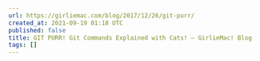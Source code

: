 ```yaml
---
url: https://girliemac.com/blog/2017/12/26/git-purr/
created_at: 2021-09-19 01:18 UTC
published: false
title: GIT PURR! Git Commands Explained with Cats! – GirlieMac! Blog
tags: []
---
```



